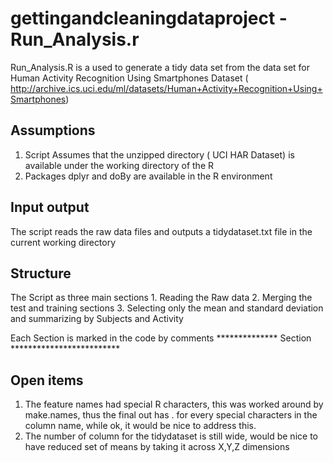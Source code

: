 # gettingandcleaningdataproject - Run_Analysis.r
Run_Analysis.R is a used to generate a tidy data set from the data set for Human Activity Recognition Using Smartphones Dataset ( http://archive.ics.uci.edu/ml/datasets/Human+Activity+Recognition+Using+Smartphones)

## Assumptions

1. Script Assumes that the unzipped directory ( UCI HAR Dataset) is available  under the working directory of the R
2. Packages dplyr and doBy are available in the R environment


## Input output

The script reads the raw data files and outputs a tidydataset.txt file in the current working directory

## Structure

The Script as three main sections
     1. Reading the Raw data
     2. Merging the test and training sections
     3. Selecting only the mean and standard deviation and summarizing by Subjects and Activity

Each Section is marked in the code by comments  ************** Section *************************

## Open items

1. The feature names had special R characters, this was worked around by make.names, thus the final out has . for every special characters in the column name, while ok, it would be nice to address this.
2. The number of column for the tidydataset is still wide, would be nice to have reduced set of means by taking it across X,Y,Z dimensions
